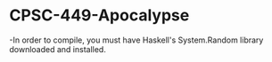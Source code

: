 # CPSC-449-Apocalypse
-In order to compile, you must have Haskell's System.Random library downloaded and installed.
